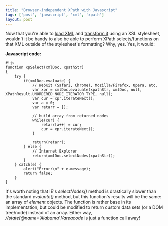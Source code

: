```yaml
---
title: "Browser-independent XPath with Javascript"
tags: ['post', 'javascript', 'xml', 'xpath']
layout: post
---
```


Now that you're able to [load
XML](/2008/09/browser-independent-xml-load-with-javascript/)
and [transform
it](/2008/09/browser-independent-xslt-with-javascript/)
using an XSL stylesheet, wouldn't it be handy to also be able to perform
XPath selects/functions on that XML outside of the stylesheet's
formatting? Why, yes. Yes, it would:<!--more-->

**Javascript code:**

    #!js
    function xpSelect(xmlDoc, xpathStr)
    {
        try {
            if(xmlDoc.evaluate) {
                // WebKit (Safari, Chrome), Mozilla/Firefox, Opera, etc.
                var xpr = xmlDoc.evaluate(xpathStr, xmlDoc, null, XPathResult.UNORDERED_NODE_ITERATOR_TYPE, null);
                var cur = xpr.iterateNext();
                var a = 0;
                var retarr = [];

                // build array from returned nodes
                while(cur) {
                    retarr[a++] = cur;
                    cur = xpr.iterateNext();
                }

                return(retarr);
            } else {
                // Internet Explorer
                return(xmlDoc.selectNodes(xpathStr));
            }
        } catch(e) {
            alert("Error:\n" + e.message);
            return false;
        }
    }

It's worth noting that IE's *selectNodes()* method is drastically slower
than the standard *evaluate()* method, but this function's results will
be the same: an array of *element* objects. The function is rather base
in its implementation, but could be modified to return custom data sets
(or a DOM tree/node) instead of an array. Either way,
*//state[@name='Alabama']/areacode* is just a function call away!
